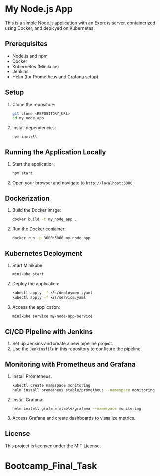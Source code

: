 # My Node.js App

This is a simple Node.js application with an Express server, containerized using Docker, and deployed on Kubernetes.

## Prerequisites

- Node.js and npm
- Docker
- Kubernetes (Minikube)
- Jenkins
- Helm (for Prometheus and Grafana setup)

## Setup

1. Clone the repository:
   ```bash
   git clone <REPOSITORY_URL>
   cd my_node_app
   ```

2. Install dependencies:
   ```bash
   npm install
   ```

## Running the Application Locally

1. Start the application:
   ```bash
   npm start
   ```

2. Open your browser and navigate to `http://localhost:3000`.

## Dockerization

1. Build the Docker image:
   ```bash
   docker build -t my_node_app .
   ```

2. Run the Docker container:
   ```bash
   docker run -p 3000:3000 my_node_app
   ```

## Kubernetes Deployment

1. Start Minikube:
   ```bash
   minikube start
   ```

2. Deploy the application:
   ```bash
   kubectl apply -f k8s/deployment.yaml
   kubectl apply -f k8s/service.yaml
   ```

3. Access the application:
   ```bash
   minikube service my-node-app-service
   ```

## CI/CD Pipeline with Jenkins

1. Set up Jenkins and create a new pipeline project.
2. Use the `Jenkinsfile` in this repository to configure the pipeline.

## Monitoring with Prometheus and Grafana

1. Install Prometheus:
   ```bash
   kubectl create namespace monitoring
   helm install prometheus stable/prometheus --namespace monitoring
   ```

2. Install Grafana:
   ```bash
   helm install grafana stable/grafana --namespace monitoring
   ```

3. Access Grafana and create dashboards to visualize metrics.

## License

This project is licensed under the MIT License.
# Bootcamp_Final_Task
